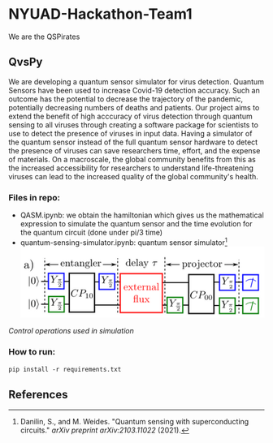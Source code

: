 # NYUAD-Hackathon-Team1
We are the QSPirates

## QvsPy
We are developing a quantum sensor simulator for virus detection. Quantum Sensors have been used to increase Covid-19 detection accuracy. Such an outcome has the potential to decrease the trajectory of the pandemic, potentially decreasing numbers of deaths and patients. Our project aims to extend the benefit of high acccuracy of virus detection through quantum sensing to all viruses through creating a software package for scientists to use to detect the presence of viruses in input data. Having a simulator of the quantum sensor instead of the full quantum sensor hardware to detect the presence of viruses can save researchers time, effort, and the expense of materials. On a macroscale, the global community benefits from this as the increased accessibility for researchers to understand life-threatening viruses can lead to the increased quality of the global community's health.

### Files in repo:
- QASM.ipynb: we obtain the hamiltonian which gives us the mathematical expression to simulate the quantum sensor and the time evolution for the quantum circuit (done under pi/3 time)
- quantum-sensing-simulator.ipynb: quantum sensor simulator[^1]   
![alt text](https://github.com/Innanov/NYUAD-2022-QSPirates/blob/main/img/fig1.png?raw=true)   

*Control operations used in simulation*


### How to run:

```shell
pip install -r requirements.txt
```

## References

[^1]: Danilin, S., and M. Weides. "Quantum sensing with superconducting circuits." *arXiv preprint arXiv:2103.11022* (2021).

